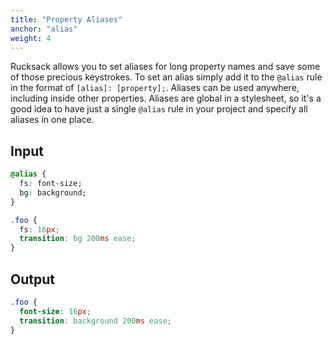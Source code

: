 ```yaml
---
title: "Property Aliases"
anchor: "alias"
weight: 4
---
```

Rucksack allows you to set aliases for long property names and save some of those precious keystrokes. To set an alias simply add it to the `@alias` rule in the format of `[alias]: [property];`. Aliases can be used anywhere, including inside other properties. Aliases are global in a stylesheet, so it's a good idea to have just a single `@alias` rule in your project and specify all aliases in one place.

## Input
```css
@alias {
  fs: font-size;
  bg: background;
}

.foo {
  fs: 16px;
  transition: bg 200ms ease;
}
```

## Output
```css
.foo {
  font-size: 16px;
  transition: background 200ms ease;
}
```
